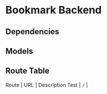 # Bookmark Backend

## Dependencies

## Models

## Route Table

Route | URL | Description
Test | ```/``` | 
